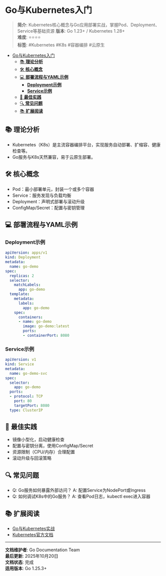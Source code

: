 ﻿# Go与Kubernetes入门

> **简介**: Kubernetes核心概念与Go应用部署实战，掌握Pod、Deployment、Service等基础资源
> **版本**: Go 1.23+ / Kubernetes 1.28+  
> **难度**: ⭐⭐⭐⭐  
> **标签**: #Kubernetes #K8s #容器编排 #云原生

<!-- TOC START -->
- [Go与Kubernetes入门](#go与kubernetes入门)
  - [📚 **理论分析**](#-理论分析)
  - [🛠️ **核心概念**](#️-核心概念)
  - [💻 **部署流程与YAML示例**](#-部署流程与yaml示例)
    - [**Deployment示例**](#deployment示例)
    - [**Service示例**](#service示例)
  - [🎯 **最佳实践**](#-最佳实践)
  - [🔍 **常见问题**](#-常见问题)
  - [📚 **扩展阅读**](#-扩展阅读)
<!-- TOC END -->

## 📚 **理论分析**

- Kubernetes（K8s）是主流容器编排平台，实现服务自动部署、扩缩容、健康检查等。
- Go服务与K8s天然兼容，易于云原生部署。

## 🛠️ **核心概念**

- Pod：最小部署单元，封装一个或多个容器
- Service：服务发现与负载均衡
- Deployment：声明式部署与滚动升级
- ConfigMap/Secret：配置与密钥管理

## 💻 **部署流程与YAML示例**

### **Deployment示例**

```yaml
apiVersion: apps/v1
kind: Deployment
metadata:
  name: go-demo
spec:
  replicas: 2
  selector:
    matchLabels:
      app: go-demo
  template:
    metadata:
      labels:
        app: go-demo
    spec:
      containers:
      - name: go-demo
        image: go-demo:latest
        ports:
        - containerPort: 8080
```

### **Service示例**

```yaml
apiVersion: v1
kind: Service
metadata:
  name: go-demo-svc
spec:
  selector:
    app: go-demo
  ports:
  - protocol: TCP
    port: 80
    targetPort: 8080
  type: ClusterIP
```

## 🎯 **最佳实践**

- 镜像小型化，启动健康检查
- 配置与密钥分离，使用ConfigMap/Secret
- 资源限制（CPU/内存）合理配置
- 滚动升级与回滚策略

## 🔍 **常见问题**

- Q: Go服务如何暴露外部访问？
  A: 配置Service为NodePort或Ingress
- Q: 如何调试K8s中的Go服务？
  A: 查看Pod日志，kubectl exec进入容器

## 📚 **扩展阅读**

- [Go与Kubernetes实战](https://geektutu.com/post/hpg-golang-k8s.html)
- [Kubernetes官方文档](https://kubernetes.io/zh/docs/)

---

**文档维护者**: Go Documentation Team  
**最后更新**: 2025年10月20日  
**文档状态**: 完成  
**适用版本**: Go 1.25.3+
